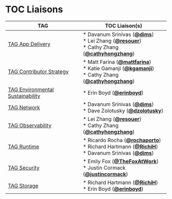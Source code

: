 <!---
This is an autogenerated file!

Please do not edit this file directly, but instead make changes to the
tags.yaml file.

--->

# TOC Liaisons

| TAG | TOC Liaison(s) |
| ----| ---------------|
| [TAG App Delivery](tag-app-delivery/README.md) |* Davanum Srinivas (**[@dims](https://github.com/dims)**)<br>* Lei Zhang (**[@resouer](https://github.com/resouer)**)<br>* Cathy Zhang (**[@cathyhongzhang](https://github.com/cathyhongzhang)**)<br>|
| [TAG Contributor Strategy](tag-contributor-strategy/README.md) |* Matt Farina (**[@mattfarina](https://github.com/mattfarina)**)<br>* Katie Gamanji (**[@kgamanji](https://github.com/kgamanji)**)<br>* Cathy Zhang (**[@cathyhongzhang](https://github.com/cathyhongzhang)**)<br>|
| [TAG Environmental Sustainability](tag-environmental-sustainability/README.md) |* Erin Boyd (**[@erinboyd](https://github.com/erinboyd)**)<br>|
| [TAG Network](tag-network/README.md) |* Davanum Srinivas (**[@dims](https://github.com/dims)**)<br>* Dave Zolotusky (**[@dzolotusky](https://github.com/dzolotusky)**)<br>|
| [TAG Observability](tag-observability/README.md) |* Lei Zhang (**[@resouer](https://github.com/resouer)**)<br>* Cathy Zhang (**[@cathyhongzhang](https://github.com/cathyhongzhang)**)<br>|
| [TAG Runtime](tag-runtime/README.md) |* Ricardo Rocha (**[@rochaporto](https://github.com/rochaporto)**)<br>* Richard Hartmann (**[@RichiH](https://github.com/RichiH)**)<br>* Davanum Srinivas (**[@dims](https://github.com/dims)**)<br>|
| [TAG Security](tag-security/README.md) |* Emily Fox (**[@TheFoxAtWork](https://github.com/TheFoxAtWork)**)<br>* Justin Cormack (**[@justincormack](https://github.com/justincormack)**)<br>|
| [TAG Storage](tag-storage/README.md) |* Richard Hartmann (**[@RichiH](https://github.com/RichiH)**)<br>* Erin Boyd (**[@erinboyd](https://github.com/erinboyd)**)<br>|<!-- BEGIN CUSTOM CONTENT -->

<!-- END CUSTOM CONTENT -->
